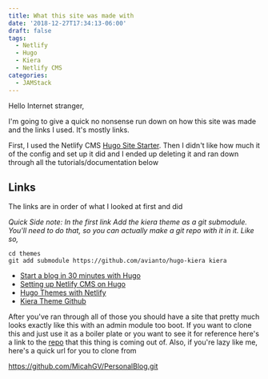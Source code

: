 ```yaml
---
title: What this site was made with
date: '2018-12-27T17:34:13-06:00'
draft: false
tags:
  - Netlify
  - Hugo
  - Kiera
  - Netlify CMS
categories:
  - JAMStack
---
```

Hello Internet stranger,

I'm going to give a quick no nonsense run down on how this site was made and the links I used. It's mostly links.

First, I used the Netlify CMS [Hugo Site Starter](https://www.netlifycms.org/docs/start-with-a-template/). Then I didn't like how much it of the config and set up it did and I ended up deleting it and ran down through all the tutorials/documentation below

## Links

The links are in order of what I looked at first and did

_Quick Side note: In the first link Add the kiera theme as a git submodule. You'll need to do that, so you can actually make a git repo with it in it. Like so,_

```gitconfig
cd themes
git add submodule https://github.com/avianto/hugo-kiera kiera
```

* [Start a blog in 30 minutes with Hugo](https://opensource.com/article/18/3/start-blog-30-minutes-hugo)
* [Setting up Netlify CMS on Hugo](https://www.ragasirtahk.tk/2018/01/setting-up-netlify-cms-on-hugo/)
* [Hugo Themes with Netlify](https://gohugo.io/hosting-and-deployment/hosting-on-netlify/#use-hugo-themes-with-netlify)
* [Kiera Theme Github](https://github.com/avianto/hugo-kiera)

After you've ran through all of those you should have a site that pretty much looks exactly like this with an admin module too boot. If you want to clone this and just use it as a boiler plate or you want to see it for reference here's a link to the [repo](https://github.com/MicahGV/PersonalBlog) that this thing is coming out of.
Also, if you're lazy like me, here's a quick url for you to clone from

https://github.com/MicahGV/PersonalBlog.git
